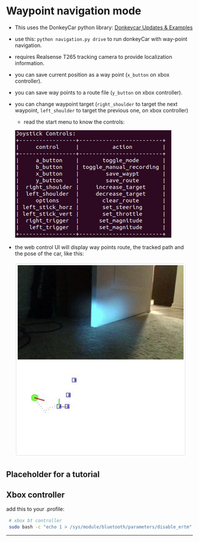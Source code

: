 # Waypoint navigation mode

* This uses the DonkeyCar python library: [Donkeycar Updates & Examples](http://donkeycar.com)
* use this: `python navigation.py drive` to run donkeyCar with way-point navigation.
* requires Realsense T265 tracking camera to provide localization information.
* you can save current position as a way point (`x_button` on xbox controller).
* you can save way points to a route file (`y_button` on xbox controller).
* you can change waypoint target (`right_shoulder` to target the next waypoint, `left_shoulder` to target the previous one, on xbox controller)
    * read the start menu to know the controls:

    ![joystick control example](files/js-controls.png)

* the web control UI will display way points route, the tracked path and the pose of the car, like this:

    ![web UI](files/Navigator.png)

## Placeholder for a tutorial

## Xbox controller
add this to your .profile:
```bash
 # xbox bt controller
 sudo bash -c "echo 1 > /sys/module/bluetooth/parameters/disable_ertm"
```

---------------------------------------

